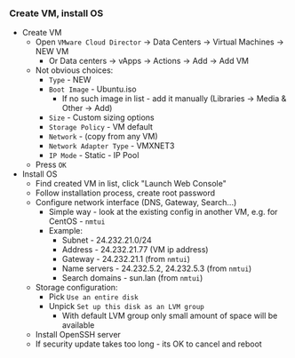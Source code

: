 ### Create VM, install OS
* Create VM
    * Open `VMware Cloud Director` -> Data Centers -> Virtual Machines -> NEW VM
        * Or Data centers -> vApps -> Actions -> Add -> Add VM
    * Not obvious choices:
        * `Type` - NEW
        * `Boot Image` - Ubuntu.iso
            * If no such image in list - add it manually (Libraries -> Media & Other -> Add)
        * `Size` - Custom sizing options
        * `Storage Policy` - VM default
        * `Network` - (copy from any VM)
        * `Network Adapter Type` - VMXNET3
        * `IP Mode` - Static - IP Pool
    * Press `OK`
* Install OS
    * Find created VM in list, click "Launch Web Console"
    * Follow installation process, create root password
    * Configure network interface (DNS, Gateway, Search...)
        * Simple way - look at the existing config in another VM, e.g. for CentOS - `nmtui`
        * Example:
            * Subnet - 24.232.21.0/24
            * Address - 24.232.21.77 (VM ip address)
            * Gateway - 24.232.21.1 (from `nmtui`)
            * Name servers - 24.232.5.2, 24.232.5.3 (from `nmtui`)
            * Search domains - sun.lan (from `nmtui`)
    * Storage configuration:
        * Pick `Use an entire disk`
        * Unpick `Set up this disk as an LVM group`
            * With default LVM group only small amount of space will be available 
    * Install OpenSSH server
    * If security update takes too long - its OK to cancel and reboot